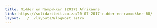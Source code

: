 ```yaml
---
title: Ridder en Rampokker (2017) Afrikaans
link: https://solidariteit.co.za/20-07-2017-ridder-en-rampokker-68/
layout: ../../layouts/BlogPost.astro
---
```

